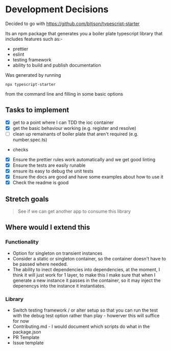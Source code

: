 # Development Decisions

Decided to go with https://github.com/bitjson/typescript-starter

Its an npm package that generates you a boiler plate typescript library that includes features such as:-

- prettier
- eslint
- testing framework
- ability to build and publish documentation

Was generated by running

`npx typescript-starter`

from the command line and filling in some basic options

## Tasks to implement

- [x] get to a point where I can TDD the ioc container
- [x] get the basic behaviour working (e.g. register and resolve)
- [ ] clean up remainants of boiler plate that aren't required (e.g. number.spec.ts)

- checks
- [x] Ensure the prettier rules work automatically and we get good linting
- [x] Ensure the tests are easily runable
- [x] ensure its easy to debug the unit tests
- [x] Ensure the docs are good and have some examples about how to use it
- [x] Check the readme is good

## Stretch goals

> See if we can get another app to consume this library

## Where would I extend this

### Functionality

- Option for singleton on transient instances
- Consider a static or singleton container, so the container doesn't have to be passed where needed.
- The ability to inect dependencies into dependencies, at the moment, I think it will just work for 1 layer,
  to make this I make sure that when I generate a new instance it passes in the container, so it may inject
  the depenencys into the instance it instantiates.

### Library

- Switch testing framework / or alter setup so that you can run the test with the debug test option rather than play - howerver this will suffice for now
- Contributing.md - I would document which scripts do what in the package.json
- PR Template
- Issue template
